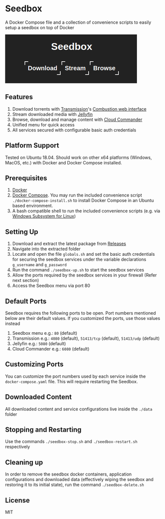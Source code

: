 # Seedbox

A Docker Compose file and a collection of convenience scripts to easily setup a seedbox on top of Docker

![screenshot](https://raw.githubusercontent.com/harindaka/seedbox/61d4aed33a6f73f0f8fc69d55eb5a5f20ecc30c1/images/Seedbox.png)

## Features
1. Download torrents with [Transmission](https://transmissionbt.com/)'s [Combustion web interface](https://github.com/Secretmapper/combustion)
2. Stream downloaded media with [Jellyfin](https://jellyfin.org/)
3. Browse, download and manage content with [Cloud Commander](https://cloudcmd.io/)
4. Unified menu for quick access
5. All services secured with configurable basic auth credentials

## Platform Support
Tested on Ubuntu 18.04. Should work on other x64 platforms (Windows, MacOS, etc.) with Docker and Docker Compose installed.

## Prerequisites
1. [Docker](https://docs.docker.com/get-docker/)
2. [Docker Compose](https://docs.docker.com/compose/install/). You may run the included convenience script `./docker-compose-install.sh` to install Docker Compose in an Ubuntu based environment.
3. A bash compatible shell to run the included convenience scripts (e.g. via [Windows Subsystem for Linux](https://docs.microsoft.com/en-us/windows/wsl/install-win10))

## Setting Up
1. Download and extract the latest package from [Releases](https://github.com/harindaka/seedbox/releases)
2. Navigate into the extracted folder 
3. Locate and open the file `globals.sh` and set the basic auth credentials for securing the seedbox services under the variable declarations `g_username` and `g_password`
4. Run the command `./seedbox-up.sh` to start the seedbox services
5. Allow the ports required by the seedbox services in your firewall (Refer next section)
6. Access the Seedbox menu via port 80

## Default Ports
Seedbox requires the following ports to be open. Port numbers mentioned below are their default values. If you customized the ports, use those values instead

1. Seedbox menu e.g.: `80` (default)
2. Transmission e.g.: `4080` (default), `51413/tcp` (default), `51413/udp` (default)
3. Jellyfin e.g.: `5080` (default)
4. Cloud Commander e.g.: `6080` (default)

## Customizing Ports
You can customize the port numbers used by each service inside the `docker-compose.yaml` file. This will require restarting the Seedbox.

## Downloaded Content
All downloaded content and service configurations live inside the `./data` folder

## Stopping and Restarting
Use the commands `./seedbox-stop.sh` and `./seedbox-restart.sh` respectively

## Cleaning up
In order to remove the seedbox docker containers, application configurations and downloaded data (effectively wiping the seedbox and restoring it to its initial state), run the command `./seedbox-delete.sh`

## License
MIT